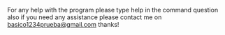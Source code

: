 For any help with the program
please type help in the command question
also if you need any assistance please contact me on basico1234prueba@gmail.com
thanks!
